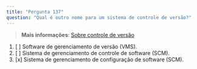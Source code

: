 ```yaml
---
title: "Pergunta 137"
question: "Qual é outro nome para um sistema de controle de versão?"
---
```


> **Mais informações**: [Sobre controle de versão](https://docs.github.com/en/get-started/using-git/about-git#about-version-control-and-git)
1. [ ] Software de gerenciamento de versão (VMS).
1. [ ] Sistema de gerenciamento de controle de software (SCM).
1. [x] Sistema de gerenciamento de configuração de software (SCM).
